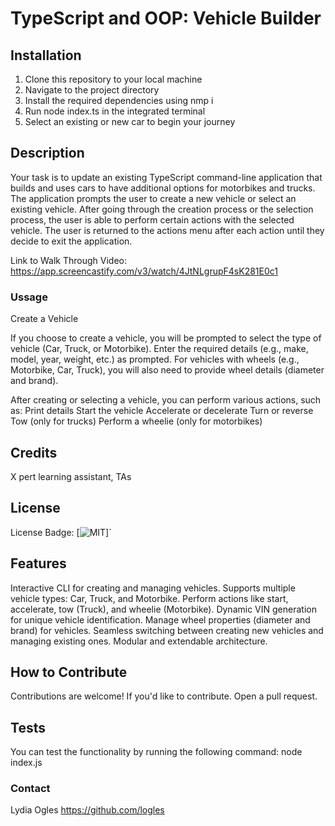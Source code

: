 # TypeScript and OOP: Vehicle Builder

## Installation

1. Clone this repository to your local machine
2. Navigate to the project directory
3. Install the required dependencies using nmp i
4. Run node index.ts in the integrated terminal
5. Select an existing or new car to begin your journey

## Description

Your task is to update an existing TypeScript command-line application that builds and uses cars to have additional options for motorbikes and trucks. The application prompts the user to create a new vehicle or select an existing vehicle. After going through the creation process or the selection process, the user is able to perform certain actions with the selected vehicle. The user is returned to the actions menu after each action until they decide to exit the application.

Link to Walk Through Video: https://app.screencastify.com/v3/watch/4JtNLgrupF4sK281E0c1

### Ussage

Create a Vehicle

If you choose to create a vehicle, you will be prompted to select the type of vehicle (Car, Truck, or Motorbike).
Enter the required details (e.g., make, model, year, weight, etc.) as prompted.
For vehicles with wheels (e.g., Motorbike, Car, Truck), you will also need to provide wheel details (diameter and brand).

After creating or selecting a vehicle, you can perform various actions, such as:
Print details
Start the vehicle
Accelerate or decelerate
Turn or reverse
Tow (only for trucks)
Perform a wheelie (only for motorbikes)

## Credits

X pert learning assistant, TAs

## License

License Badge: [![MIT](https://img.shields.io/badge/License-MIT-yellow.svg)]`

## Features

Interactive CLI for creating and managing vehicles.
Supports multiple vehicle types: Car, Truck, and Motorbike.
Perform actions like start, accelerate, tow (Truck), and wheelie (Motorbike).
Dynamic VIN generation for unique vehicle identification.
Manage wheel properties (diameter and brand) for vehicles.
Seamless switching between creating new vehicles and managing existing ones.
Modular and extendable architecture.

## How to Contribute

Contributions are welcome! If you'd like to contribute. Open a pull request.

## Tests

You can test the functionality by running the following command: node index.js

### Contact

Lydia Ogles
https://github.com/logles
